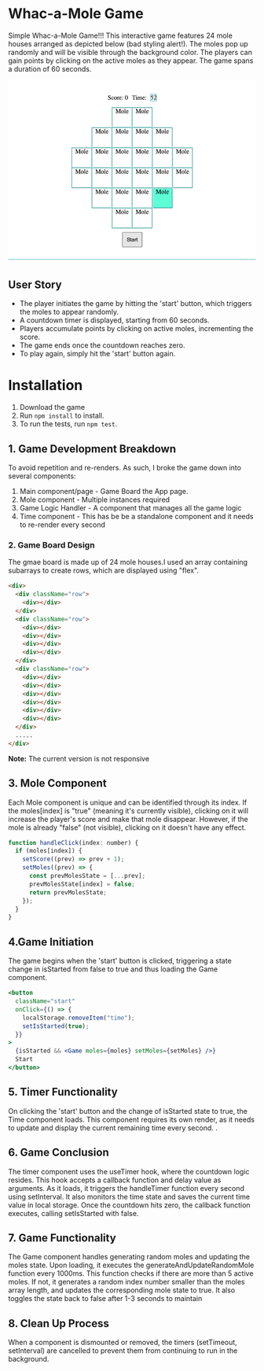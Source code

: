 # Whac-a-Mole Game

Simple Whac-a-Mole Game!!!
This interactive game features 24 mole houses arranged as depicted below (bad styling alert!). The moles pop up randomly and will be visible through the background color. The players can gain points by clicking on the active moles as they appear. The game spans a duration of 60 seconds.

![Screenshot](./src/whac_a_mole.png)

## User Story

- The player initiates the game by hitting the 'start' button, which triggers the moles to appear randomly.
- A countdown timer is displayed, starting from 60 seconds.
- Players accumulate points by clicking on active moles, incrementing the score.
- The game ends once the countdown reaches zero.
- To play again, simply hit the 'start' button again.

# Installation

1. Download the game
2. Run `npm install` to install.
3. To run the tests, run `npm test`.

## 1. Game Development Breakdown

To avoid repetition and re-renders. As such, I broke the game down into several components:

1. Main component/page - Game Board the App page.
2. Mole component - Multiple instances required
3. Game Logic Handler - A component that manages all the game logic
4. Time component - This has be be a standalone component and it needs to re-render every second

### 2. Game Board Design

The gmae board is made up of 24 mole houses.I used an array containing subarrays to create rows, which are displayed using "flex".

```html
<div>
  <div className="row">
    <div></div>
  </div>
  <div className="row">
    <div></div>
    <div></div>
    <div></div>
    <div></div>
  </div>
  <div className="row">
    <div></div>
    <div></div>
    <div></div>
    <div></div>
    <div></div>
    <div></div>
  </div>
  .....
</div>
```

**Note:** The current version is not responsive

## 3. Mole Component

Each Mole component is unique and can be identified through its index. If the moles[index] is "true" (meaning it's currently visible), clicking on it will increase the player's score and make that mole disappear. However, if the mole is already "false" (not visible), clicking on it doesn't have any effect.

```jsx
function handleClick(index: number) {
  if (moles[index]) {
    setScore((prev) => prev + 1);
    setMoles((prev) => {
      const prevMolesState = [...prev];
      prevMolesState[index] = false;
      return prevMolesState;
    });
  }
}
```

## 4.Game Initiation

The game begins when the 'start' button is clicked, triggering a state change in isStarted from false to true and thus loading the Game component.

```jsx
<button
  className="start"
  onClick={() => {
    localStorage.removeItem("time");
    setIsStarted(true);
  }}
>
  {isStarted && <Game moles={moles} setMoles={setMoles} />}
  Start
</button>
```

## 5. Timer Functionality

On clicking the 'start' button and the change of isStarted state to true, the Time component loads. This component requires its own render, as it needs to update and display the current remaining time every second.
.

## 6. Game Conclusion

The timer component uses the useTimer hook, where the countdown logic resides. This hook accepts a callback function and delay value as arguments. As it loads, it triggers the handleTimer function every second using setInterval. It also monitors the time state and saves the current time value in local storage. Once the countdown hits zero, the callback function executes, calling setIsStarted with false.

## 7. Game Functionality

The Game component handles generating random moles and updating the moles state. Upon loading, it executes the generateAndUpdateRandomMole function every 1000ms. This function checks if there are more than 5 active moles. If not, it generates a random index number smaller than the moles array length, and updates the corresponding mole state to true. It also toggles the state back to false after 1-3 seconds to maintain

## 8. Clean Up Process

When a component is dismounted or removed, the timers (setTimeout, setInterval) are cancelled to prevent them from continuing to run in the background.
